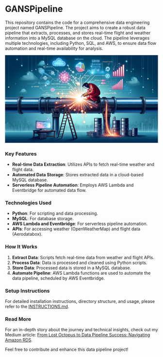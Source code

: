 # GANSPipeline

This repository contains the code for a comprehensive data engineering project named GANSPipeline. The project aims to create a robust data pipeline that extracts, processes, and stores real-time flight and weather information into a MySQL database on the cloud. The pipeline leverages multiple technologies, including Python, SQL, and AWS, to ensure data flow automation and real-time availability for analysis.

![Pipeline Overview](images/pipeline_overview.png)

### Key Features

- **Real-time Data Extraction**: Utilizes APIs to fetch real-time weather and flight data.
- **Automated Data Storage**: Stores extracted data in a cloud-based MySQL database.
- **Serverless Pipeline Automation**: Employs AWS Lambda and Eventbridge for automated data flow.

### Technologies Used

- **Python**: For scripting and data processing.
- **MySQL**: For database storage.
- **AWS Lambda and Eventbridge**: For serverless pipeline automation.
- **APIs**: For accessing weather (OpenWeatherMap) and flight data (Aerodatabox).

### How It Works

1. **Extract Data**: Scripts fetch real-time data from weather and flight APIs.
2. **Process Data**: Data is processed and cleaned using Python scripts.
3. **Store Data**: Processed data is stored in a MySQL database.
4. **Automate Pipeline**: AWS Lambda functions are used to automate the data pipeline, scheduled by AWS Eventbridge.

### Setup Instructions

For detailed installation instructions, directory structure, and usage, please refer to the [INSTRUCTIONS.md](INSTRUCTIONS.md).


### Read More

For an in-depth story about the journey and technical insights, check out my Medium article: [From Lost Octopus to Data Pipeline Success: Navigating Amazon RDS](https://medium.com/@vincegalo/from-lost-octopus-to-data-pipeline-success-navigating-amazon-rds-37412eedc7bd).

Feel free to contribute and enhance this data pipeline project!
